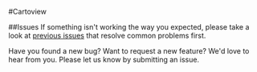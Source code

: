 #Cartoview

##Issues
If something isn't working the way you expected, please take a look at [previous issues][5] that resolve common problems first.

Have you found a new bug? Want to request a new feature? We'd love to hear from you. Please let us know by submitting an issue.

[1]: http://docs.geonode.org/en/master/tutorials/users/managing_layers/upload.html
[2]: http://www.Cartoview.org
[3]: http://demo.Cartoview.net
[4]: https://pypi.python.org/pypi/Cartoview
[5]: https://github.com/cartologic/Cartoview/issues
[6]: http://appstore.cartoview.net/app/cartoview_map_viewer/
[7]: http://appstore.cartoview.net/app/cartoview_feature_list/
[8]: http://appstore.cartoview.net/app/cartoview_webapp_builder/
[9]: https://twitter.com/ahmednosman
[10]: https://twitter.com/Cartoview
[11]: https://www.docker.com/products/docker
